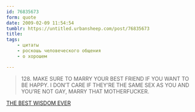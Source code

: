 ```yaml
---
id: 76835673
form: quote
date: 2009-02-09 11:54:54
tumblr: https://untitled.urbansheep.com/post/76835673
title: 
tags:
    - цитаты
    - роскошь человеческого общения
    - о хорошем

---
```


<blockquote>
128. MAKE SURE TO MARRY YOUR BEST FRIEND IF YOU WANT TO BE HAPPY. I DON&rsquo;T CARE IF THEY&rsquo;RE THE SAME SEX AS YOU AND YOU&rsquo;RE NOT GAY, MARRY THAT MOTHERFUCKER.
</blockquote>

<a href="http://gotwisdom.tumblr.com/post/76600285/128-make-sure-to-marry-your-best-friend-if-you-want-to">THE BEST WISDOM EVER</a>
